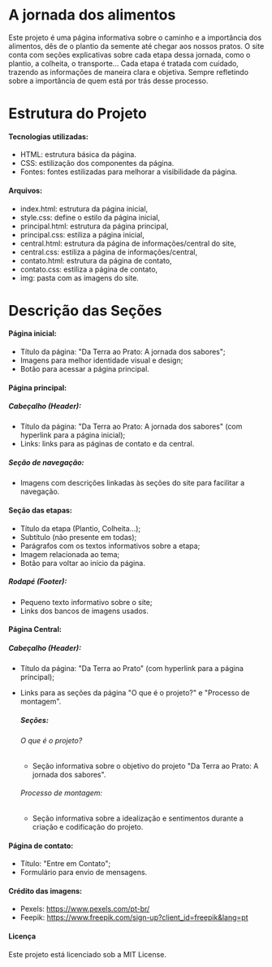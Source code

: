# A jornada dos alimentos
 Este projeto é uma página informativa sobre o caminho e a importância dos alimentos, dês de o plantio da semente até chegar aos nossos pratos. O site conta com seções explicativas sobre cada etapa dessa jornada, como o plantio, a colheita, o transporte... Cada etapa é tratada com cuidado, trazendo as informações de maneira clara e objetiva. Sempre refletindo sobre a importância de quem está por trás desse processo. 

 # Estrutura do Projeto
 
 #### Tecnologias utilizadas:
 * HTML: estrutura básica da página.
 * CSS: estilização dos componentes da página.
 * Fontes: fontes estilizadas para melhorar a visibilidade da página.

 #### Arquivos:
 * index.html: estrutura da página inicial,
 * style.css: define o estilo da página inicial,
 * principal.html: estrutura da página principal,
 * principal.css: estiliza a página inicial,
 * central.html: estrutura da página de informações/central do site,
 * central.css: estiliza a página de informações/central,
 * contato.html: estrutura da página de contato,
 * contato.css: estiliza a página de contato,
 * img: pasta com as imagens do site.

# Descrição das Seções
#### Página inicial:
* Título da página: "Da Terra ao Prato: A jornada dos sabores";
* Imagens para melhor identidade visual e design;
* Botão para acessar a página principal.

#### Página principal:

##### Cabeçalho (Header):
* Título da página: "Da Terra ao Prato: A jornada dos sabores" (com hyperlink para a página inicial); 
* Links: links para as páginas de contato e da central.

##### Seção de navegação:
* Imagens com descrições linkadas às seções do site para facilitar a navegação.

#### Seção das etapas:
* Título da etapa (Plantio, Colheita...);
* Subtítulo (não presente em todas);
* Parágrafos com os textos informativos sobre a etapa;
* Imagem relacionada ao tema;
* Botão para voltar ao início da página.

##### Rodapé (Footer):
* Pequeno texto informativo sobre o site;
* Links dos bancos de imagens usados.

#### Página Central:

##### Cabeçalho (Header):
* Título da página: "Da Terra ao Prato" (com hyperlink para a página principal);
* Links para as seções da página "O que é o projeto?" e "Processo de montagem".

  ##### Seções:
  ###### O que é o projeto?
  * Seção informativa sobre o objetivo do projeto "Da Terra ao Prato: A jornada dos sabores".
 
  ###### Processo de montagem:
  * Seção informativa sobre a idealização e sentimentos durante a criação e codificação do projeto.
 
#### Página de contato:
 * Título: "Entre em Contato";
 * Formulário para envio de mensagens.

#### Crédito das imagens:
* Pexels: https://www.pexels.com/pt-br/
* Feepik: https://www.freepik.com/sign-up?client_id=freepik&lang=pt

#### Licença
Este projeto está licenciado sob a MIT License.   
